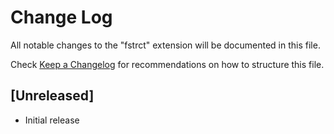 # Change Log

All notable changes to the "fstrct" extension will be documented in this file.

Check [Keep a Changelog](http://keepachangelog.com/) for recommendations on how to structure this file.

## [Unreleased]

- Initial release
